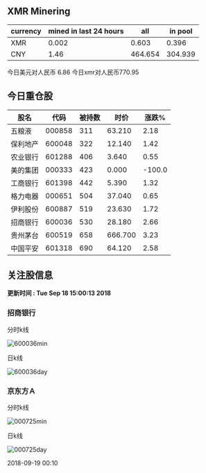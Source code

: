 ## XMR Minering

|currency|mined in last 24 hours|all|in pool|
|---|---|---|---|
|XMR|0.002|0.603|0.396|
|CNY|1.46|464.654|304.939|

今日美元对人民币 6.86	今日xmr对人民币770.95


## 今日重仓股 

|股名|代码|被持数|时价|涨跌%|
|---|---|---|---|---|
|五粮液|000858|311|63.210|2.18|
|保利地产|600048|322|12.140|1.42|
|农业银行|601288|406|3.640|0.55|
|美的集团|000333|423|0.000|-100.0|
|工商银行|601398|442|5.390|1.32|
|格力电器|000651|504|37.040|0.65|
|伊利股份|600887|519|23.630|1.72|
|招商银行|600036|530|28.180|2.66|
|贵州茅台|600519|658|666.700|3.23|
|中国平安|601318|690|64.120|2.58|

## 关注股信息
**更新时间 : Tue Sep 18 15:00:13 2018**
### 招商银行 
分时k线

![600036min](http://image.sinajs.cn/newchart/min/n/sh600036.gif)

日k线

![600036day](http://image.sinajs.cn/newchart/daily/n/sh600036.gif)

### 京东方Ａ 
分时k线

![000725min](http://image.sinajs.cn/newchart/min/n/sz000725.gif)

日k线

![000725day](http://image.sinajs.cn/newchart/daily/n/sz000725.gif)

2018-09-19 00:10